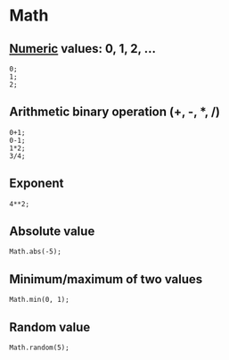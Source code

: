# Math

## [Numeric](/types/number) values: 0, 1, 2, ...

```block
0;
1;
2;
```

## Arithmetic binary operation (+, -, *, /)

```block
0+1;
0-1;
1*2;
3/4;
```

## Exponent

```block
4**2;
```

## Absolute value

```block
Math.abs(-5);
```

## Minimum/maximum of two values

```block
Math.min(0, 1);
```

## Random value

```block
Math.random(5);
```
